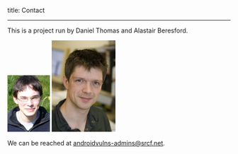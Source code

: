 
title: Contact

---

This is a project run by Daniel Thomas and Alastair Beresford.

![Picture of Daniel Thomas](images/people/drt24.jpg)
![Picture of Alastair Beresford](images/people/arb33.jpg)

We can be reached at androidvulns-admins@srcf.net.
